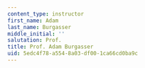 ```yaml
---
content_type: instructor
first_name: Adam
last_name: Burgasser
middle_initial: ''
salutation: Prof.
title: Prof. Adam Burgasser
uid: 5edc4f78-a554-8a03-df00-1ca66cd0ba9c
---
```

